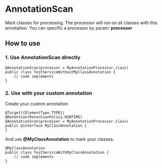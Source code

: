 # AnnotationScan

Mark classes for processing. The processor will run on all classes with this annotation. You can specific a processor by param: **processor**

## How to use

### 1. Use AnnotationScan directly
```
@AnnotationScan(processor = MyAnnotationProcessor.class)
public class TestServiceWithoutMyClassAnnotation {
    // code implements
}
```

### 2. Use with your custom annotation

Create your custom annotation
```
@Target({ElementType.TYPE})
@Retention(RetentionPolicy.RUNTIME)
@AnnotationScan(processor = MyAnnotationProcessor.class)
public @interface MyClassAnnotation {
}
```
And use **@MyClassAnnotation** to mark your classes:
```
@MyClassAnnotation
public class TestServiceWithMyClassAnnotation {
    // code implements
}
```
